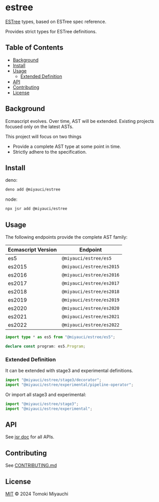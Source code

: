 # estree

[ESTree](https://github.com/estree/estree) types, based on ESTree spec
reference.

Provides strict types for ESTree definitions.

## Table of Contents <!-- omit in toc -->

- [Background](#background)
- [Install](#install)
- [Usage](#usage)
  - [Extended Definition](#extended-definition)
- [API](#api)
- [Contributing](#contributing)
- [License](#license)

## Background

Ecmascript evolves. Over time, AST will be extended. Existing projects focused
only on the latest ASTs.

This project will focus on two things

- Provide a complete AST type at some point in time.
- Strictly adhere to the specification.

## Install

deno:

```bash
deno add @miyauci/estree
```

node:

```bash
npx jsr add @miyauci/estree
```

## Usage

The following endpoints provide the complete AST family:

| Ecmascript Version | Endpoint                 |
| ------------------ | ------------------------ |
| es5                | `@miyauci/estree/es5`    |
| es2015             | `@miyauci/estree/es2015` |
| es2016             | `@miyauci/estree/es2016` |
| es2017             | `@miyauci/estree/es2017` |
| es2018             | `@miyauci/estree/es2018` |
| es2019             | `@miyauci/estree/es2019` |
| es2020             | `@miyauci/estree/es2020` |
| es2021             | `@miyauci/estree/es2021` |
| es2022             | `@miyauci/estree/es2022` |

```ts
import type * as es5 from "@miyauci/estree/es5";

declare const program: es5.Program;
```

### Extended Definition

It can be extended with stage3 and experimental definitions.

```ts
import "@miyauci/estree/stage3/decorator";
import "@miyauci/estree/experimental/pipeline-operator";
```

Or import all stage3 and experimental:

```ts
import "@miyauci/estree/stage3";
import "@miyauci/estree/experimental";
```

## API

See [jsr doc](https://jsr.io/@miyauci/estree) for all APIs.

## Contributing

See [CONTRIBUTING.md](CONTRIBUTING.md)

## License

[MIT](LICENSE) © 2024 Tomoki Miyauchi
